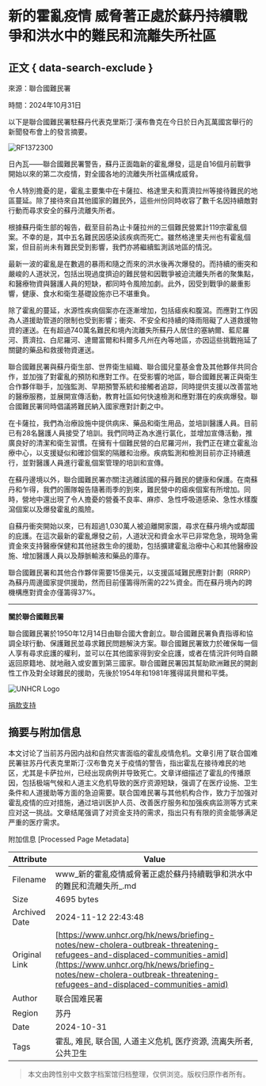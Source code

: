 # 新的霍亂疫情 威脅著正處於蘇丹持續戰爭和洪水中的難民和流離失所社區

## 正文 { data-search-exclude }


來源：聯合國難民署

時間：2024年10月31日

以下是聯合國難民署駐蘇丹代表克里斯汀·漢布魯克在今日於日內瓦萬國宮舉行的新聞發布會上的發言摘要。

![RF1372300](https://www.unhcr.org/hk/sites/hk/files/2024-10/RF1372300.png)

日內瓦——聯合國難民署警告，蘇丹正面臨新的霍亂爆發，這是自16個月前戰爭開始以來的第二次疫情，對全國各地的流離失所社區構成威脅。

令人特別擔憂的是，霍亂主要集中在卡薩拉、格達里夫和賈濟拉州等接待難民的地區蔓延。除了接待來自其他國家的難民外，這些州份同時收容了數千名因持續敵對行動而尋求安全的蘇丹流離失所者。

根據蘇丹衛生部的報告，截至目前為止卡薩拉州的三個難民營累計119宗霍亂個案。不幸的是，其中五名難民因感染該疾病而死亡。雖然格達里夫州也有霍亂個案，但目前尚未有難民受到影響，我們亦將繼續監測該地區的情況。

最新一波的霍亂是在數週的暴雨和隨之而來的洪水後再次爆發的。而持續的衝突和嚴峻的人道狀況，包括出現過度擠迫的難民營和因戰爭被迫流離失所者的聚集點，和醫療物資與醫護人員的短缺，都同時令風險加劇。此外，因受到戰爭的嚴重影響，健康、食水和衛生基礎設施亦已不堪重負。

除了霍亂的蔓延，水源性疾病個案亦在逐漸增加，包括瘧疾和腹瀉。而應對工作因為人道援助管道的限制也受到影響；衝突、不安全和持續的降雨阻礙了人道救援物資的運送。在有超過740萬名難民和境內流離失所蘇丹人居住的塞納爾、藍尼羅河、賈濟拉、白尼羅河、達爾富爾和科爾多凡州在內等地區，亦因這些挑戰拖延了關鍵的藥品和救援物資運送。

聯合國難民署與蘇丹衛生部、世界衛生組織、聯合國兒童基金會及其他夥伴共同合作，並加強了對霍亂的預防和應對工作。在受影響的地區，聯合國難民署正與衛生合作夥伴聯手，加強監測、早期預警系統和接觸者追踪，同時提供支援以改善當地的醫療服務，並展開宣傳活動，教育社區如何快速檢測和應對潛在的疾病爆發。聯合國難民署同時倡議將難民納入國家應對計劃之中。

在卡薩拉，我們為治療設施中提供病床、藥品和衛生用品，並培訓醫護人員。目前已有28名醫護人員接受了培訓。我們同時正為水進行氯化，並增加宣傳活動，推廣良好的清潔和衛生習慣。在擁有十個難民營的白尼羅河州，我們正在建立霍亂治療中心，以支援疑似和確診個案的隔離和治療。疾病監測和檢測目前亦正持續進行，並對醫護人員進行霍亂個案管理的培訓和宣傳。

在蘇丹邊境以外，聯合國難民署亦關注逃離該國的蘇丹難民的健康和保護。在南蘇丹和乍得，我們的團隊報告隨著雨季的到來，難民營中的瘧疾個案有所增加。同時，營地中還出現了令人擔憂的營養不良率、麻疹、急性呼吸道感染、急性水樣腹瀉個案以及爆發霍亂的風險。

自蘇丹衝突開始以來，已有超過1,030萬人被迫離開家園，尋求在蘇丹境內或鄰國的庇護。在這次最新的霍亂爆發之前，人道狀況和資金水平已非常危急，現時急需資金來支持醫療保健和其他拯救生命的援助，包括擴建霍亂治療中心和其他醫療設施、增加醫護人員以及靜脈輸液和藥品的庫存。

聯合國難民署和其他合作夥伴需要15億美元，以支援區域難民應對計劃（RRRP）為蘇丹周邊國家提供援助，然而目前僅籌得所需的22%資金。而在蘇丹境內的跨機構應對資金亦僅籌得37%。

---

**關於聯合國難民署**

聯合國難民署於1950年12月14日由聯合國大會創立。聯合國難民署負責指導和協調全球行動、保護難民並尋求難民問題解決方案。聯合國難民署致力於確保每一個人享有尋求庇護的權利，並可以在其他國家得到安全庇護，或者在情況許何時自願返回原籍地、就地融入或安置到第三國家。聯合國難民署因其幫助歐洲難民的開創性工作及對全球難民的援助，先後於1954年和1981年獲得諾貝爾和平獎。

![UNHCR Logo](https://www.unhcr.org/hk/sites/hk/files/2024-06/Screenshot%202024-06-04%20at%2012.28.06.png)

[捐款支持](https://donate.unhcr.org/hk/zh-hk/general)

## 摘要与附加信息

<!-- tcd_abstract -->
本文讨论了当前苏丹因内战和自然灾害面临的霍乱疫情危机。文章引用了联合国难民署驻苏丹代表克里斯汀·汉布鲁克关于疫情的警告，指出霍乱在接待难民的地区，尤其是卡萨拉州，已经出现病例并导致死亡。文章详细描述了霍乱的传播原因，包括极端气候和人道主义危机导致的医疗资源短缺，强调了在医疗设施、卫生条件和人道援助等方面的急迫需要。联合国难民署与其他机构合作，致力于加强对霍乱疫情的应对措施，通过培训医护人员、改善医疗服务和加强疾病监测等方式来应对这一挑战。文章结尾强调了对资金支持的需求，指出只有有限的资金能够满足严重的医疗需求。
<!-- tcd_abstract_end -->

附加信息 [Processed Page Metadata]

| Attribute       | Value                                  |
|-----------------|----------------------------------------|
| Filename        | www_新的霍亂疫情威脅著正處於蘇丹持續戰爭和洪水中的難民和流離失所_.md                             |
| Size            | 4695 bytes                           |
| Archived Date   | 2024-11-12 22:43:48                             |
| Original Link   | [https://www.unhcr.org/hk/news/briefing-notes/new-cholera-outbreak-threatening-refugees-and-displaced-communities-amid](https://www.unhcr.org/hk/news/briefing-notes/new-cholera-outbreak-threatening-refugees-and-displaced-communities-amid)                       |
| Author          | 联合国难民署                               |
| Region          | 苏丹                               |
| Date            | 2024-10-31                                 |
| Tags            | 霍乱, 难民, 联合国, 人道主义危机, 医疗资源, 流离失所者, 公共卫生                                 |
>
> 本文由跨性别中文数字档案馆归档整理，仅供浏览。版权归原作者所有。
>